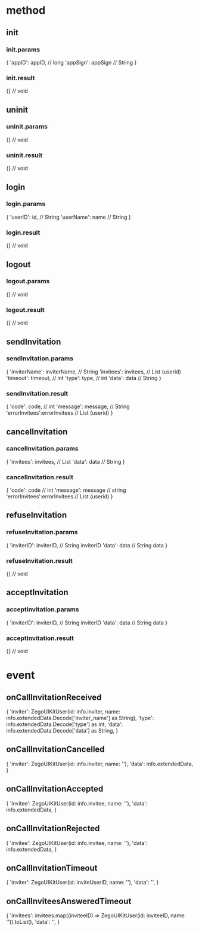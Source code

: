 # method
## init

### init.params

{
    'appID': appID,    // long
    'appSign': appSign // String
}

### init.result

{} // void

## uninit

### uninit.params

{} // void

### uninit.result

{} // void

## login

### login.params

{
    'userID': id,     // String 
    'userName': name  // String
}

### login.result

{} // void

## logout

### logout.params

{} // void

### logout.result

{} // void


## sendInvitation

### sendInvitation.params

{
    'inviterName': inviterName, // String 
    'invitees': invitees,       // List<String>  (userid)
    'timeout': timeout,         // int 
    'type': type,               // int 
    'data': data                // String 
}

### sendInvitation.result

{
    'code': code,        // int
    'message': message,  // String
    'errorInvitees':errorInvitees  // List<String>  (userid)
}

## cancelInvitation

### cancelInvitation.params

{
    'invitees': invitees,  // List<String> 
    'data': data           // String 
}


### cancelInvitation.result

{
    'code': code // int
    'message': message // string
    'errorInvitees':errorInvitees // List<String> (userid)
}

## refuseInvitation

### refuseInvitation.params

{
    'inviterID': inviterID, // String inviterID
    'data': data            // String data
}

### refuseInvitation.result

{} // void

## acceptInvitation

### acceptInvitation.params

{
    'inviterID': inviterID,  // String inviterID
    'data': data             // String data
}

### acceptInvitation.result

{} // void

# event

## onCallInvitationReceived
{
  'inviter': ZegoUIKitUser(id: info.inviter, name: info.extendedData.Decode['inviter_name'] as String),
  'type': info.extendedData.Decode['type'] as int,
  'data': info.extendedData.Decode['data'] as String,
}

## onCallInvitationCancelled
{
  'inviter': ZegoUIKitUser(id: info.inviter, name: ''),
  'data': info.extendedData,
}

## onCallInvitationAccepted
{
  'invitee': ZegoUIKitUser(id: info.invitee, name: ''),
  'data': info.extendedData,
}

## onCallInvitationRejected
{
    'invitee': ZegoUIKitUser(id: info.invitee, name: ''),
    'data': info.extendedData,
}

## onCallInvitationTimeout
{
  'inviter': ZegoUIKitUser(id: inviteUserID, name: ''),
  'data': '',
}


## onCallInviteesAnsweredTimeout
{
  'invitees': invitees.map((inviteeID) => ZegoUIKitUser(id: inviteeID, name: '')).toList(),
  'data': '',
}
